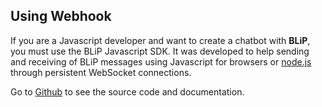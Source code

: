 ## Using Webhook

If you are a Javascript developer and want to create a chatbot with **BLiP**, you must use the BLiP Javascript SDK. It was developed to help sending and receiving of BLiP messages using Javascript for browsers or [node.js](https://nodejs.org/) through persistent WebSocket connections.

Go to [Github](https://github.com/takenet/blip-sdk-js) to see the source code and documentation.

